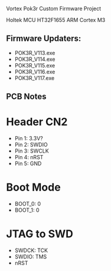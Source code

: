 Vortex Pok3r Custom Firmware Project

Holtek MCU HT32F1655
ARM Cortex M3

## Firmware Updaters:
- POK3R_V113.exe
- POK3R_V114.exe
- POK3R_V115.exe
- POK3R_V116.exe
- POK3R_V117.exe


## PCB Notes

# Header CN2
- Pin 1: 3.3V?
- Pin 2: SWDIO
- Pin 3: SWCLK
- Pin 4: nRST
- Pin 5: GND

# Boot Mode
- BOOT_0: 0
- BOOT_1: 0

# JTAG to SWD
- SWDCK: TCK
- SWDIO: TMS
- nRST
